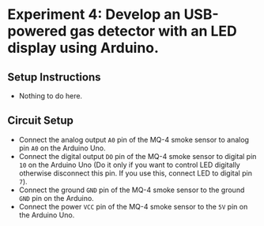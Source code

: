 # Experiment 4: Develop an USB-powered gas detector with an LED display using Arduino.

## Setup Instructions
- Nothing to do here.


## Circuit Setup
- Connect the analog output `A0` pin of the MQ-4 smoke sensor to analog pin `A0` on the Arduino Uno.
- Connect the digital output `DO` pin of the MQ-4 smoke sensor to digital pin `10` on the Arduino Uno (Do it only if you want to control LED digitally otherwise disconnect this pin. If you use this, connect LED to digital pin `7`).
- Connect the ground `GND` pin of the MQ-4 smoke sensor to the ground `GND` pin on the Arduino.
- Connect the power `VCC` pin of the MQ-4 smoke sensor to the `5V` pin on the Arduino Uno.
